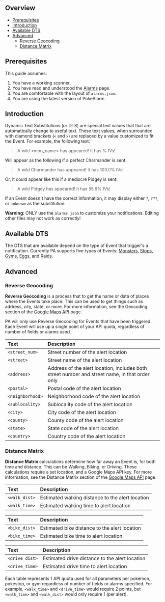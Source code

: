 ## Overview
* [Prerequisites](#prerequisites)
* [Introduction](#introduction)
* [Available DTS](#available-dts)
* [Advanced](#advanced)
  * [Reverse Geocoding](#reverse-geocoding)
  * [Distance Matrix](#distance-matrix)


## Prerequisites
This guide assumes:

1. You have a working scanner.
3. You have read and understood the [Alarms](alarms) page.
4. You are comfortable with the layout of `alarms.json`.
5. You are using the latest version of PokeAlarm.

## Introduction

Dynamic Text Substitutions (or DTS) are special text values that 
that are automatically change to useful text. These text values, when 
surrounded with diamond brackets (`<` and `>`) are replaced by a value
customized to fit the Event. For example, the following text:

>  A wild <mon_name> has appeared! It has <iv>% IVs!

Will appear as the following if a perfect Charmander is sent:

> A wild Charmander has appeared! It has 100.0% IVs!

Or, it could appear like this if a mediocre Pidgey is sent:

> A wild Pidgey has appeared! It has 55.6% IVs!

If an Event doesn't have the correct information, it may display either
`?`, `???`, or `unknown` as the substitution.

**Warning:** ONLY use the `alarms.json` to customize your notifications.
Editing other files may not work as correctly!

## Available DTS 

The DTS that are available depend on the type of Event that trigger's a
notification. Currently PA supports five types of Events: 
[Monsters](Monster-DTS), [Stops](Stop-DTS), [Gyms](Gym-DTS),
[Eggs](Egg-DTS), and [Raids](Raid-DTS).

## Advanced

### Reverse Geocoding

**Reverse Geocoding** is a process that to get the name or data of
places where the Events take place. This can be used to get things such
as address, city, state, or more. For more information, see the 
Geocoding section of the [Google Maps API](Google-Maps-API-Key) page.

PA will only use Reverse Geocoding for Events that have been triggered.
Each Event will use up a single point of your API quota, regardless 
of number of fields or alarms used.

| Text             | Description                                       |
|:---------------- |:--------------------------------------------------|
| `<street_num>`   | Street number of the alert location               |
| `<street>`       | Street name of the alert location                 |
| `<address>`      | Address of the alert location, includes both street number and street name, in that order only |
| `<postal>`       | Postal code of the alert location                 |
| `<neighborhood>` | Neighborhood code of the alert location           |
| `<sublocality>`  | Sublocality code of the alert location            |
| `<city>`         | City code of the alert location                   |
| `<county>`       | County code of the alert location                 |
| `<state>`        | State code of the alert location                  |
| `<country>`       | Country code of the alert location               |

### Distance Matrix

**Distance Matrix** calculations determine how far away an Event is, for
both time and distance. This can be Walking, Biking, or Driving. These 
calculations require a set location, and a Google Maps API key. For more
information, see the Distance Matrix section of the 
[Google Maps API](Google-Maps-API-Key) page.

| Text             | Description                                       |
|:---------------- |:--------------------------------------------------|
| `<walk_dist>`    | Estimated walking distance to the alert location  |
| `<walk_time>`    | Estimated walking time to alert location          |

| Text             | Description                                       |
|:---------------- |:--------------------------------------------------|
| `<bike_dist>`    | Estimated bike distance to the alert location     |
| `<bike_time>`    | Estimated bike time to alert location             |


| Text             | Description		                               |
|:---------------- |:--------------------------------------------------|
| `<drive_dist>`   | Estimated drive distance to the alert location    |
| `<drive_time>`   | Estimated drive time to alert location			   |

Each table represents 1 API quota used for all parameters per pokemon, 
pokestop, or gym regardless of number of fields or alarms specified. For
example, `<walk_time>` and `<drive_time>` would require 2 points, but 
`<walk_time>` and `<walk_dist>` would only require 1 (per alert).
